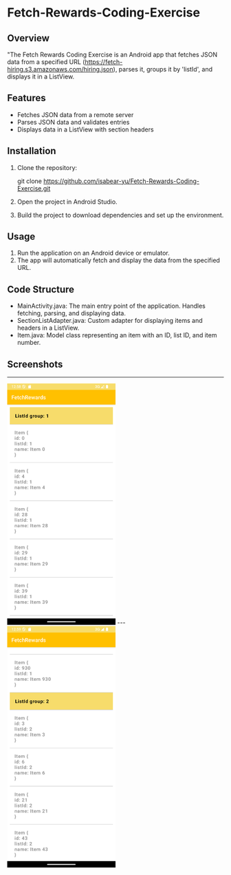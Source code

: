 # Fetch-Rewards-Coding-Exercise

## Overview
"The Fetch Rewards Coding Exercise is an Android app that fetches JSON data from a specified URL (https://fetch-hiring.s3.amazonaws.com/hiring.json), parses it, groups it by 'listId', and displays it in a ListView.

## Features
- Fetches JSON data from a remote server
- Parses JSON data and validates entries
- Displays data in a ListView with section headers

## Installation
1. Clone the repository:
    
    git clone https://github.com/isabear-yu/Fetch-Rewards-Coding-Exercise.git
    
2. Open the project in Android Studio.
3. Build the project to download dependencies and set up the environment.

## Usage
1. Run the application on an Android device or emulator.
2. The app will automatically fetch and display the data from the specified URL.

## Code Structure
- MainActivity.java: The main entry point of the application. Handles fetching, parsing, and displaying data.
- SectionListAdapter.java: Custom adapter for displaying items and headers in a ListView.
- Item.java: Model class representing an item with an ID, list ID, and item number.

## Screenshots
---
<img src="./image/demo1.png" width="50%" />
---
<img src="./image/demo2.png" width="50%" />

